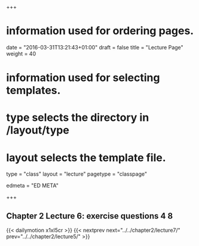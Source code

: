 +++
# information used for ordering pages.
date = "2016-03-31T13:21:43+01:00"
draft = false
title = "Lecture Page"
weight = 40

# information used for selecting templates.
# type selects the directory in /layout/type
# layout selects the template file.

type   = "class"
layout = "lecture"
pagetype = "classpage"





edmeta = "ED META"

+++
## Chapter 2 Lecture 6: exercise questions 4 8
{{< dailymotion x1xl5cr >}}
{{< nextprev next="../../chapter2/lecture7/"     prev="../../chapter2/lecture5/"  >}}

